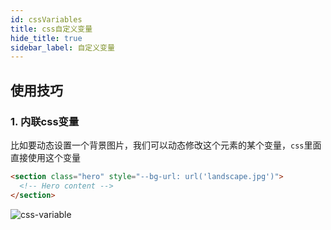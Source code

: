 ```yaml
---
id: cssVariables
title: css自定义变量
hide_title: true
sidebar_label: 自定义变量
---
```


## 使用技巧

### 1. 内联css变量

比如要动态设置一个背景图片，我们可以动态修改这个元素的某个变量，`css`里面直接使用这个变量

```html
<section class="hero" style="--bg-url: url('landscape.jpg')">
  <!-- Hero content -->
</section>
```

![css-variable](/img/hero-s1-variables.png)
